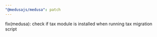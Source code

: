 ```yaml
---
"@medusajs/medusa": patch
---
```


fix(medusa): check if tax module is installed when running tax migration script
